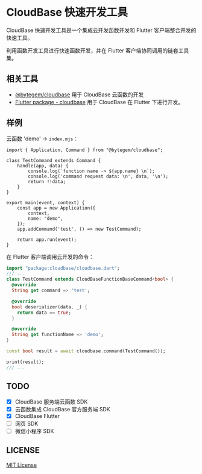 # CloudBase 快速开发工具

CloudBase 快速开发工具是一个集成云开发函数开发和 Flutter 客户端整合开发的快速工具。

利用函数开发工具进行快速函数开发，并在 Flutter 客户端协同调用的链套工具集。

## 相关工具

- [@bytegem/cloudbase](packages/node) 用于 CloudBase 云函数的开发
- [Flutter package - cloudbase](https://pub.dev/packages/cloudbase) 用于 CloudBase 在 Flutter 下进行开发。

## 样例

云函数 'demo' -> `index.mjs`：
```es6
import { Application, Command } from "@bytegem/cloudbase";

class TestCommand extends Command {
    handle(app, data) {
        console.log(`function name -> ${app.name} \n`);
        console.log('command request data: \n', data, '\n');
        return !!data;
    }
}

export main(event, context) {
    const app = new Application({
        context,
        name: "demo",
    });
    app.addCommand('test', () => new TestCommand);

    return app.run(event);
}
```

在 Flutter 客户端调用云开发的命令：

```dart
import "package:cloudbase/cloudbase.dart";
/// ...
class TestCommand extends CloudBaseFunctionBaseCommand<bool> {
  @override
  String get command => 'test';

  @override
  bool deserializer(data, _) {
    return data == true;
  }

  @override
  String get functionName => 'demo';
}

const bool result = await cloudbase.command(TestCommand());

print(result);
/// ...
```

## TODO

- [x] CloudBase 服务端云函数 SDK
- [x] 云函数集成 CloudBase 官方服务端 SDK
- [x] CloudBase Flutter
- [ ] 网页 SDK
- [ ] 微信小程序 SDK

## LICENSE

[MIT License](LICENSE)
